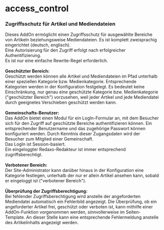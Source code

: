 # access_control
<h3>Zugriffsschutz für Artikel und Mediendateien</h3>

<div>Dieses AddOn ermöglicht einen Zugriffsschutz für ausgewählte
Bereiche von Artikeln beziehungsweise Mediendateien. Es ist
komplett zweisprachig eingerichtet (deutsch, englisch).<br/>
Eine Autorisierung für den Zugriff erfolgt nach erfolgreicher
Authentifizierung.<br/>
Es ist nur eine einfache Rewrite-Regel erforderlich.</div>

<div><br/><b>Geschützter Bereich:</b></div>
<div>Geschützt werden können alle Artikel und Mediendateien
im Pfad unterhalb einer speziellen Kategorie bzw. Medienkategorie.
Entsprechende Kategorien werden in der Konfiguration festgelegt.
Es bedeutet keine Einschränkung, nur genau eine geschützte
Kategorie bzw. Medienkategorie ("geschützter Bereich") vorzusehen,
weil jeder Artikel und jede Mediendatei durch geeignetes
Verschieben geschützt werden kann.</div>

<div><br/><b>Gemeinschafts-Benutzer:</b></div>
<div>Das AddOn bietet einen Modul für ein LogIn-Formular an,
mit dem Besucher sich für den Zugriff auf geschützte Bereiche
authentifizieren können. Ein entsprechender Benutzername
und das zugehörige Passwort können konfiguriert werden.
Durch Kenntnis dieser Zugangsdaten wird der Besucher zum
Mitglied einer Gemeinschaft.<br/>
Das LogIn ist Session-basiert.<br/>
Ein eingeloggter Redaxo-Redakteur ist immer entsprechend
zugriffsberechtigt.</div>

<div><br/><b>Verbotener Bereich:</b></div>
<div>Der Site-Administrator kann darüber hinaus in der
Konfiguration eine Kategorie festlegen, unterhalb der nur
er allein Artikel ansehen kann, sobald er eingeloggt ist
("verbotener Bereich").</div>

<div><br/><b>Überprüfung der Zugriffsberechtigung:</b></div>
<div>Bei fehlender Zugriffsberechtigung wird anstelle
der angeforderten Mediendatei automatisch ein Fehlerbild
angezeigt. Die Überprüfung, ob ein angeforderter Artikel
frei, geschützt oder verboten ist, kann mithilfe einer
AddOn-Funktion vorgenommen werden, sinnvollerweise im
Seiten-Template. An dieser Stelle kann eine entsprechende
Fehlermeldung anstelle des Artikelinhalts angezeigt
werden.</div>